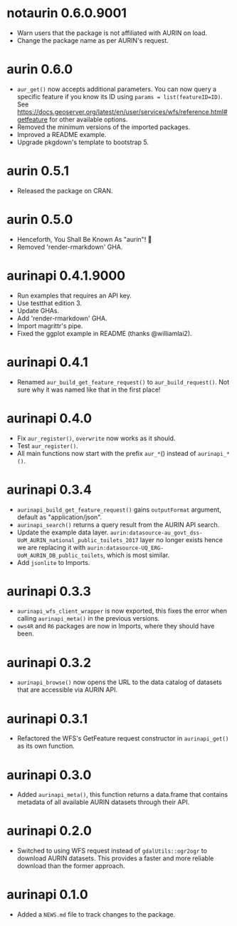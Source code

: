 <!-- NEWS.md is maintained by https://cynkra.github.io/fledge, do not edit -->

# notaurin 0.6.0.9001

- Warn users that the package is not affiliated with AURIN on load.
- Change the package name as per AURIN's request.


# aurin 0.6.0

- `aur_get()` now accepts additional parameters. You can now query a specific feature if you know its ID using `params = list(featureID=ID)`. See https://docs.geoserver.org/latest/en/user/services/wfs/reference.html#getfeature for other available options.
- Removed the minimum versions of the imported packages.
- Improved a README example.
- Upgrade pkgdown's template to bootstrap 5.


# aurin 0.5.1

- Released the package on CRAN.


# aurin 0.5.0

- Henceforth, You Shall Be Known As "aurin"! 🦘
- Removed 'render-rmarkdown' GHA. 


# aurinapi 0.4.1.9000

- Run examples that requires an API key.
- Use testthat edition 3.
- Update GHAs.
- Add 'render-rmarkdown' GHA.
- Import magrittr's pipe.
- Fixed the ggplot example in README (thanks @williamlai2).


# aurinapi 0.4.1

- Renamed `aur_build_get_feature_request()` to `aur_build_request()`. Not sure why it was named like that in the first place!


# aurinapi 0.4.0

- Fix `aur_register()`, `overwrite` now works as it should.
- Test `aur_register()`.
- All main functions now start with the prefix `aur_*`() instead of `aurinapi_*()`.


# aurinapi 0.3.4

* `aurinapi_build_get_feature_request()` gains `outputFormat` argument, default as "application/json".
* `aurinapi_search()` returns a query result from the AURIN API search.
* Update the example data layer. `aurin:datasource-au_govt_dss-UoM_AURIN_national_public_toilets_2017` layer no longer exists hence we are replacing it with `aurin:datasource-UQ_ERG-UoM_AURIN_DB_public_toilets`, which is most similar.
* Add `jsonlite` to Imports.

# aurinapi 0.3.3

* `aurinapi_wfs_client_wrapper` is now exported, this fixes the error when calling `aurinapi_meta()` in the previous versions.
* `ows4R` and `R6` packages are now in Imports, where they should have been.

# aurinapi 0.3.2

* `aurinapi_browse()` now opens the URL to the data catalog of datasets that are accessible via AURIN API.

# aurinapi 0.3.1

* Refactored the WFS's GetFeature request constructor in `aurinapi_get()` as its own function.

# aurinapi 0.3.0

* Added `aurinapi_meta()`, this function returns a data.frame that contains metadata of all available AURIN datasets through their API.

# aurinapi 0.2.0

* Switched to using WFS request instead of `gdalUtils::ogr2ogr` to download AURIN datasets. This provides a faster and more reliable download than the former approach.

# aurinapi 0.1.0

* Added a `NEWS.md` file to track changes to the package.
